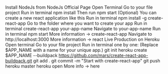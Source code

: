 Install NodeJs from NodeJs Official Page
Open Terminal
Go to your file project
Run in terminal npm install
Then run npm start
(Optional) You can create a new react application like this
Run in terminal npm install -g create-react-app
Go to the folder where you want to create your app
Run in terminal create-react-app your-app-name
Navigate to your-app-name
Run in terminal npm start
More information → create-react-app
Navigate to http://localhost:3000
More information → react
Live Production on Heroku
Open terminal
Go to your file project
Run in terminal one by one: (Replace $APP_NAME with a name for your unique app.)
git init
heroku create $APP_NAME --buildpack https://github.com/mars/create-react-app-buildpack.git
git add .
git commit -m "Start with create-react-app"
git push heroku master
heroku open
More info → here
